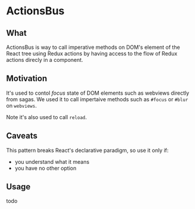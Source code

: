 # ActionsBus

## What

ActionsBus is way to call imperative methods on DOM's element of the React tree using Redux actions by having access to the flow of Redux actions direcly in a component.

## Motivation

It's used to contol _focus_ state of DOM elements such as webviews directly from sagas. We used it to call impertaive methods such as `#focus` or `#blur` on `webviews`.

Note it's also used to call `reload`.

## Caveats
This pattern breaks React's declarative paradigm, so use it only if:
- you understand what it means
- you have no other option


## Usage
todo
